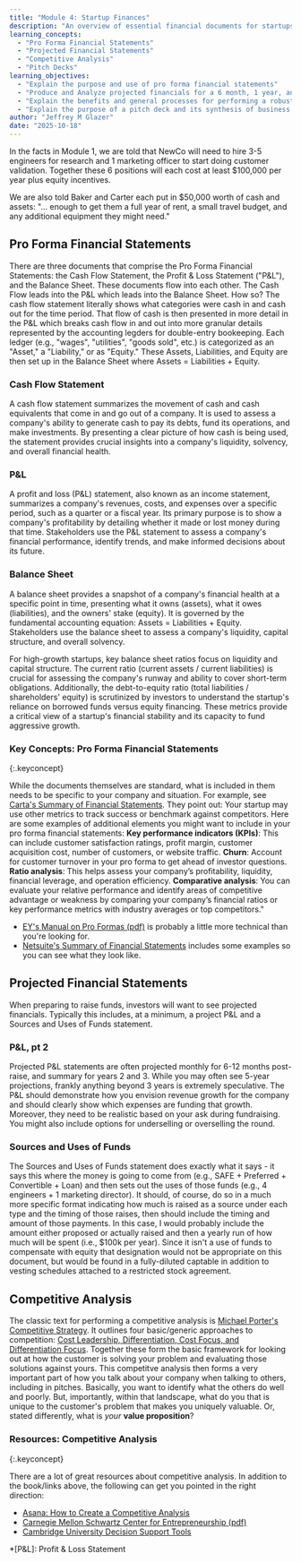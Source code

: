 ```yaml
---
title: "Module 4: Startup Finances"
description: "An overview of essential financial documents for startups, including pro forma statements, projected financials, and competitive analysis."
learning_concepts:
  - "Pro Forma Financial Statements"
  - "Projected Financial Statements"
  - "Competitive Analysis"
  - "Pitch Decks"
learning_objectives:
  - "Explain the purpose and use of pro forma financial statements"
  - "Produce and Analyze projected financials for a 6 month, 1 year, and 3 year time horizon."
  - "Explain the benefits and general processes for performing a robust market competition analysis"
  - "Explain the purpose of a pitch deck and its synthesis of business models, market analyses, and financial projections."
author: "Jeffrey M Glazer"
date: "2025-10-18"
---
```

In the facts in Module 1, we are told that NewCo will need to hire 3-5 engineers for research and 1 marketing officer to start doing customer validation. Together these 6 positions will each cost at least $100,000 per year plus equity incentives.

We are also told Baker and Carter each put in $50,000 worth of cash and assets: "... enough to get them a full year of rent, a small travel budget, and any additional equipment they might need."

## Pro Forma Financial Statements

There are three documents that comprise the Pro Forma Financial Statements: the Cash Flow Statement, the Profit & Loss Statement ("P&L"), and the Balance Sheet. These documents flow into each other. The Cash Flow leads into the P&L which leads into the Balance Sheet. How so? The cash flow statement literally shows what categories were cash in and cash out for the time period. That flow of cash is then presented in more detail in the P&L which breaks cash flow in and out into more granular details represented by the accounting legders for double-entry bookeeping. Each ledger (e.g., "wages", "utilities", "goods sold", etc.) is categorized as an "Asset," a "Liability," or as "Equity." These Assets, Liabilities, and Equity are then set up in the Balance Sheet where Assets = Liabilities + Equity.

### Cash Flow Statement

A cash flow statement summarizes the movement of cash and cash equivalents that come in and go out of a company. It is used to assess a company's ability to generate cash to pay its debts, fund its operations, and make investments. By presenting a clear picture of how cash is being used, the statement provides crucial insights into a company's liquidity, solvency, and overall financial health.

### P&L

A profit and loss (P&L) statement, also known as an income statement, summarizes a company's revenues, costs, and expenses over a specific period, such as a quarter or a fiscal year. Its primary purpose is to show a company's profitability by detailing whether it made or lost money during that time. Stakeholders use the P&L statement to assess a company's financial performance, identify trends, and make informed decisions about its future.

### Balance Sheet

A balance sheet provides a snapshot of a company's financial health at a specific point in time, presenting what it owns (assets), what it owes (liabilities), and the owners' stake (equity). It is governed by the fundamental accounting equation: Assets = Liabilities + Equity. Stakeholders use the balance sheet to assess a company's liquidity, capital structure, and overall solvency.

For high-growth startups, key balance sheet ratios focus on liquidity and capital structure. The current ratio (current assets / current liabilities) is crucial for assessing the company's runway and ability to cover short-term obligations. Additionally, the debt-to-equity ratio (total liabilities / shareholders' equity) is scrutinized by investors to understand the startup's reliance on borrowed funds versus equity financing. These metrics provide a critical view of a startup's financial stability and its capacity to fund aggressive growth.

### Key Concepts: Pro Forma Financial Statements
{:.keyconcept}

While the documents themselves are standard, what is included in them needs to be specific to your company and situation. For example, see [Carta's Summary of Financial Statements](https://carta.com/learn/startups/financial-statements/). They point out: Your startup may use other metrics to track success or benchmark against competitors. Here are some examples of additional elements you might want to include in your pro forma financial statements: **Key performance indicators (KPIs)**: This can include customer satisfaction ratings, profit margin, customer acquisition cost, number of customers, or website traffic. **Churn**: Account for customer turnover in your pro forma to get ahead of investor questions. **Ratio analysis**: This helps assess your company’s profitability, liquidity, financial leverage, and operation efficiency. **Comparative analysis**: You can evaluate your relative performance and identify areas of competitive advantage or weakness by comparing your company’s financial ratios or key performance metrics with industry averages or top competitors."

* [EY's Manual on Pro Formas (pdf)](https://www.ey.com/content/dam/ey-unified-site/ey-com/en-us/technical/accountinglink/documents/ey-sec21724-231us-11-30-2023.pdf) is probably a little more technical than you're looking for.
* [Netsuite's Summary of Financial Statements](https://www.netsuite.com/portal/resource/articles/financial-management/pro-forma-financial-statements.shtml) includes some examples so you can see what they look like.

## Projected Financial Statements

When preparing to raise funds, investors will want to see projected financials. Typically this includes, at a minimum, a project P&L and a Sources and Uses of Funds statement.

### P&L, pt 2

Projected P&L statements are often projected monthly for 6-12 months post-raise, and summary for years 2 and 3. While you may often see 5-year projections, frankly anything beyond 3 years is extremely speculative. The P&L should demonstrate how you envision revenue growth for the company and should clearly show which expenses are funding that growth. Moreover, they need to be realistic based on your ask during fundraising. You might also include options for underselling or overselling the round.

### Sources and Uses of Funds

The Sources and Uses of Funds statement does exactly what it says - it says this where the money is going to come from (e.g., SAFE + Preferred + Convertible + Loan) and then sets out the uses of those funds (e.g., 4 engineers + 1 marketing director). It should, of course, do so in a much more specific format indicating how much is raised as a source under each type and the timing of those raises, then should include the timing and amount of those payments. In this case, I would probably include the amount either proposed or actually raised and then a yearly run of how much will be spent (i.e., $100k per year). Since it isn't a use of funds to compensate with equity that designation would not be appropriate on this document, but would be found in a fully-diluted captable in addition to vesting schedules attached to a restricted stock agreement.

## Competitive Analysis

The classic text for performing a competitive analysis is [Michael Porter's Competitive Strategy](https://www.hbs.edu/faculty/Pages/item.aspx?num=195). It outlines four basic/generic approaches to competition: [Cost Leadership, Differentiation, Cost Focus, and Differentiation Focus](https://www.ifm.eng.cam.ac.uk/research/dstools/porters-generic-competitive-strategies/). Together these form the basic framework for looking out at how the customer is solving your problem and evaluating those solutions against yours. This competitve analysis then forms a very important part of how you talk about your company when talking to others, including in pitches. Basically, you want to identify what the others do well and poorly. But, importantly, within that landscape, what do you that is unique to the customer's problem that makes you uniquely valuable. Or, stated differently, what is *your* **value proposition**?

### Resources: Competitive Analysis
{:.keyconcept}

There are a lot of great resources about competitive analysis. In addition to the book/links above, the following can get you pointed in the right direction:

* [Asana: How to Create a Competitive Analysis](https://asana.com/resources/competitive-analysis-example)
* [Carnegie Mellon Schwartz Center for Entrepreneurship (pdf)](https://www.cmu.edu/swartz-center-for-entrepreneurship/assets/Olympus%20pdfs/Competitive%20Analysis.pdf)
* [Cambridge University Decision Support Tools](https://www.ifm.eng.cam.ac.uk/research/dstools/porters-generic-competitive-strategies/)

*[P&L]: Profit & Loss Statement